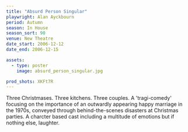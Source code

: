 ```yaml
---
title: "Absurd Person Singular"
playwright: Alan Ayckbourn
period: Autumn
season: In House
season_sort: 90
venue: New Theatre
date_start: 2006-12-12
date_end: 2006-12-15

assets:
  - type: poster
    image: absurd_person_singular.jpg

prod_shots: XKFt7R
---
```


Three Christmases. Three kitchens. Three couples. A 'tragi-comedy' focusing on the importance of an outwardly appearing happy marriage in the 1970s, conveyed through behind-the-scenes disasters at Christmas parties. A charcter based cast including a multitude of emotions but if nothing else, laughter.
